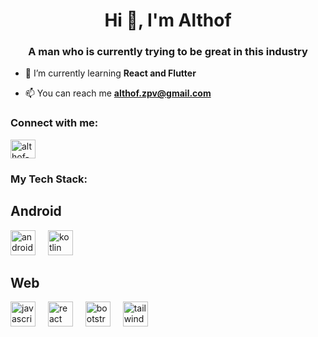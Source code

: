 <h1 align="center">Hi 👋, I'm Althof</h1>
<h3 align="center">A man who is currently trying to be great in this industry</h3>

- 🌱 I’m currently learning **React and Flutter**

- 📫 You can reach me **althof.zpv@gmail.com**

<h3 align="left">Connect with me:</h3>
<p align="left">
<a href="https://linkedin.com/in/althof-zijan" target="blank"><img align="center" src="https://raw.githubusercontent.com/rahuldkjain/github-profile-readme-generator/master/src/images/icons/Social/linked-in-alt.svg" alt="althof-zijan" height="30" width="40" /></a>
</p>

###

<h3 align="left">My Tech Stack:</h3>
<h2 align="left">Android</h2>
<div align="left">
  <img src="https://cdn.jsdelivr.net/gh/devicons/devicon/icons/androidstudio/androidstudio-original.svg" height="40" alt="androidstudio logo"  />
  <img width="12" />
  <img src="https://www.vectorlogo.zone/logos/kotlinlang/kotlinlang-icon.svg" alt="kotlin" width="40" height="40"/>
  <img width="12" />
</div>

###

<h2 align="left"> Web </h2>
<div align="left">
  <img src="https://cdn.jsdelivr.net/gh/devicons/devicon/icons/javascript/javascript-original.svg" height="40" alt="javascript logo"  />
  <img width="12" />
  <img src="https://cdn.jsdelivr.net/gh/devicons/devicon/icons/react/react-original.svg" height="40" alt="react logo"  />
  <img width="12" />
  <img src="https://cdn.jsdelivr.net/gh/devicons/devicon/icons/bootstrap/bootstrap-original.svg" height="40" alt="bootstrap logo"  />
  <img width="12" />
  <img src="https://cdn.simpleicons.org/tailwindcss/06B6D4" height="40" alt="tailwindcss logo"  />
</div>
